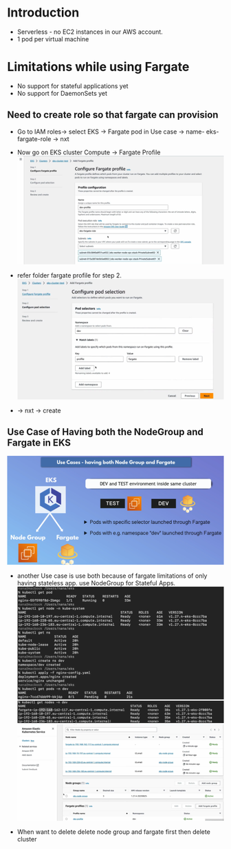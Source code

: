 # Introduction
- Serverless - no EC2 instances in our AWS account.
- 1 pod per virtual machine

# Limitations while using Fargate
- No support for stateful applications yet
- No support for DaemonSets yet

## Need to create role so that fargate can provision

- Go to IAM roles-> select EKS -> Fargate pod in Use case -> name- eks-fargate-role -> nxt

- Now go on EKS cluster Compute -> Fargate Profile
![EKS-faragte-role](/assets/EKS-faragte-role.png)
- refer folder fargate profile for step 2.
![Pod-selection-fargate](/assets/Pod-selection-fargate.png)
- -> nxt -> create
## Use Case of Having both the NodeGroup and Fargate in EKS
![fargate-use-case-eks](/assets/fargate-use-case-eks.png)
- another Use case is use both because of fargate limitations of only having stateless app. use NodeGroup for Stateful Apps.
![cmds-to-ns-fargate](/assets/cmds-to-ns-fargate.png)
![Fargate-node](/assets/Fargate-node.png)
![fargate-dashboard-look](/assets/fargate-dashboard-look.png)

- When want to delete delete node group and fargate first then delete cluster
